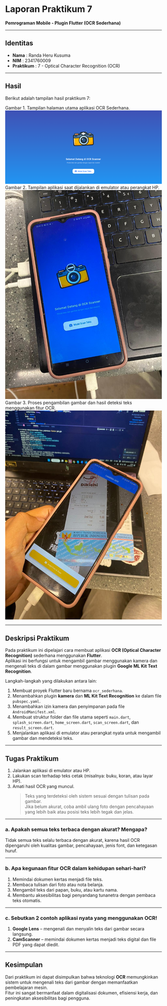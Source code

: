 # Laporan Praktikum 7  
**Pemrograman Mobile - Plugin Flutter (OCR Sederhana)**  

---

## Identitas  
- **Nama**       : Randa Heru Kusuma  
- **NIM**        : 2341760009  
- **Praktikum**  : 7 - Optical Character Recognition (OCR)  

---

## Hasil  
Berikut adalah tampilan hasil praktikum 7:

Gambar 1. Tampilan halaman utama aplikasi OCR Sederhana.
![Hasil Akhir](assets/hasilakhir1.png)
Gambar 2. Tampilan aplikasi saat dijalankan di emulator atau perangkat HP.
![Hasil  Emulator HP](assets/hasilakhir2.jpg)
Gambar 3. Proses pengambilan gambar dan hasil deteksi teks menggunakan fitur OCR.
![Hasil Camera OCR](assets/hasilakhir3.jpg)

---

## Deskripsi Praktikum  
Pada praktikum ini dipelajari cara membuat aplikasi **OCR (Optical Character Recognition)** sederhana menggunakan **Flutter**.  
Aplikasi ini berfungsi untuk mengambil gambar menggunakan kamera dan mengenali teks di dalam gambar menggunakan plugin **Google ML Kit Text Recognition**.  

Langkah-langkah yang dilakukan antara lain:  
1. Membuat proyek Flutter baru bernama `ocr_sederhana`.  
2. Menambahkan plugin **kamera** dan **ML Kit Text Recognition** ke dalam file `pubspec.yaml`.  
3. Menambahkan izin kamera dan penyimpanan pada file `AndroidManifest.xml`.  
4. Membuat struktur folder dan file utama seperti `main.dart`, `splash_screen.dart`, `home_screen.dart`, `scan_screen.dart`, dan `result_screen.dart`.  
5. Menjalankan aplikasi di emulator atau perangkat nyata untuk mengambil gambar dan mendeteksi teks.  

---

## Tugas Praktikum  
1. Jalankan aplikasi di emulator atau HP.  
2. Lakukan scan terhadap teks cetak (misalnya: buku, koran, atau layar HP).  
3. Amati hasil OCR yang muncul.  
   > Teks yang terdeteksi oleh sistem sesuai dengan tulisan pada gambar.  
   > Jika belum akurat, coba ambil ulang foto dengan pencahayaan yang lebih baik atau posisi teks lebih tegak dan jelas.  

---

### a. Apakah semua teks terbaca dengan akurat? Mengapa?  
Tidak semua teks selalu terbaca dengan akurat, karena hasil OCR dipengaruhi oleh kualitas gambar, pencahayaan, jenis font, dan ketegasan huruf.  

---

### b. Apa kegunaan fitur OCR dalam kehidupan sehari-hari?  
1. Memindai dokumen kertas menjadi file teks.  
2. Membaca tulisan dari foto atau nota belanja.  
3. Mengambil teks dari papan, buku, atau kartu nama.  
4. Membantu aksesibilitas bagi penyandang tunanetra dengan pembaca teks otomatis.  

---

### c. Sebutkan 2 contoh aplikasi nyata yang menggunakan OCR!  
1. **Google Lens** – mengenali dan menyalin teks dari gambar secara langsung.  
2. **CamScanner** – memindai dokumen kertas menjadi teks digital dan file PDF yang dapat diedit.  

---

## Kesimpulan  
Dari praktikum ini dapat disimpulkan bahwa teknologi **OCR** memungkinkan sistem untuk mengenali teks dari gambar dengan memanfaatkan pembelajaran mesin.  
Fitur ini sangat bermanfaat dalam digitalisasi dokumen, efisiensi kerja, dan peningkatan aksesibilitas bagi pengguna.
